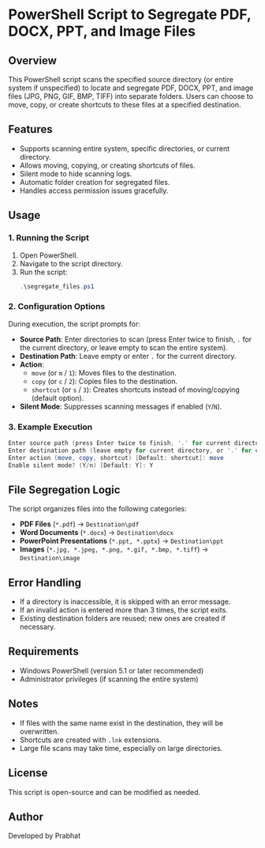 # PowerShell Script to Segregate PDF, DOCX, PPT, and Image Files

## Overview
This PowerShell script scans the specified source directory (or entire system if unspecified) to locate and segregate PDF, DOCX, PPT, and image files (JPG, PNG, GIF, BMP, TIFF) into separate folders. Users can choose to move, copy, or create shortcuts to these files at a specified destination.

## Features
- Supports scanning entire system, specific directories, or current directory.
- Allows moving, copying, or creating shortcuts of files.
- Silent mode to hide scanning logs.
- Automatic folder creation for segregated files.
- Handles access permission issues gracefully.

## Usage
### 1. Running the Script
1. Open PowerShell.
2. Navigate to the script directory.
3. Run the script:
   ```powershell
   .\segregate_files.ps1
   ```

### 2. Configuration Options
During execution, the script prompts for:
- **Source Path**: Enter directories to scan (press Enter twice to finish, `.` for the current directory, or leave empty to scan the entire system).
- **Destination Path**: Leave empty or enter `.` for the current directory.
- **Action**:
  - `move` (or `m` / `1`): Moves files to the destination.
  - `copy` (or `c` / `2`): Copies files to the destination.
  - `shortcut` (or `s` / `3`): Creates shortcuts instead of moving/copying (default option).
- **Silent Mode**: Suppresses scanning messages if enabled (`Y`/`N`).

### 3. Example Execution
```powershell
Enter source path (press Enter twice to finish, '.' for current directory): C:\Users\John\Documents
Enter destination path (leave empty for current directory, or '.' for current directory): D:\SortedFiles
Enter action (move, copy, shortcut) [Default: shortcut]: move
Enable silent mode? (Y/n) [Default: Y]: Y
```

## File Segregation Logic
The script organizes files into the following categories:
- **PDF Files** (`*.pdf`) → `Destination\pdf`
- **Word Documents** (`*.docx`) → `Destination\docx`
- **PowerPoint Presentations** (`*.ppt, *.pptx`) → `Destination\ppt`
- **Images** (`*.jpg, *.jpeg, *.png, *.gif, *.bmp, *.tiff`) → `Destination\image`

## Error Handling
- If a directory is inaccessible, it is skipped with an error message.
- If an invalid action is entered more than 3 times, the script exits.
- Existing destination folders are reused; new ones are created if necessary.

## Requirements
- Windows PowerShell (version 5.1 or later recommended)
- Administrator privileges (if scanning the entire system)

## Notes
- If files with the same name exist in the destination, they will be overwritten.
- Shortcuts are created with `.lnk` extensions.
- Large file scans may take time, especially on large directories.

## License
This script is open-source and can be modified as needed.

## Author
Developed by Prabhat